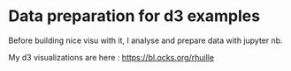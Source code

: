 # Data preparation for d3 examples

Before building nice visu with it, I analyse and prepare data with jupyter nb.

My d3 visualizations are here : https://bl.ocks.org/rhuille
